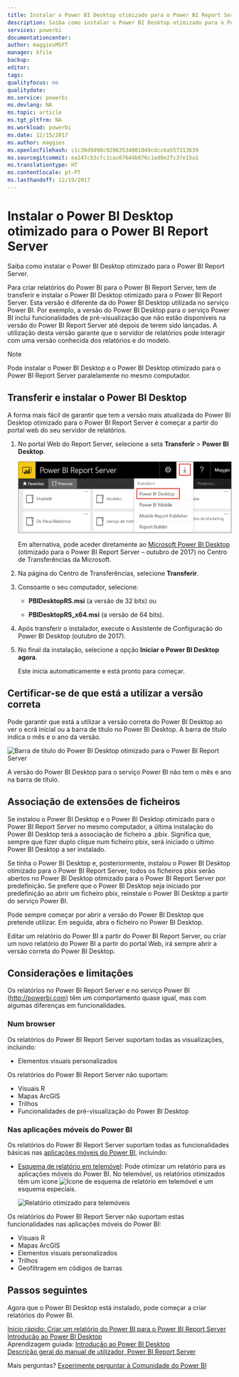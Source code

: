 ```yaml
---
title: Instalar o Power BI Desktop otimizado para o Power BI Report Server
description: Saiba como instalar o Power BI Desktop otimizado para o Power BI Report Server
services: powerbi
documentationcenter: 
author: maggiesMSFT
manager: kfile
backup: 
editor: 
tags: 
qualityfocus: no
qualitydate: 
ms.service: powerbi
ms.devlang: NA
ms.topic: article
ms.tgt_pltfrm: NA
ms.workload: powerbi
ms.date: 12/15/2017
ms.author: maggies
ms.openlocfilehash: c1c38d9d98c92963534081049cdcc6a557313639
ms.sourcegitcommit: ea247cb3cfc1cac076d4b076c1ad8e2fc37e15a1
ms.translationtype: HT
ms.contentlocale: pt-PT
ms.lasthandoff: 12/19/2017
---
```

# <a name="install-power-bi-desktop-optimized-for-power-bi-report-server"></a>Instalar o Power BI Desktop otimizado para o Power BI Report Server
Saiba como instalar o Power BI Desktop otimizado para o Power BI Report Server.

Para criar relatórios do Power BI para o Power BI Report Server, tem de transferir e instalar o Power BI Desktop otimizado para o Power BI Report Server. Esta versão é diferente da do Power BI Desktop utilizada no serviço Power BI. Por exemplo, a versão do Power BI Desktop para o serviço Power BI inclui funcionalidades de pré-visualização que não estão disponíveis na versão do Power BI Report Server até depois de terem sido lançadas. A utilização desta versão garante que o servidor de relatórios pode interagir com uma versão conhecida dos relatórios e do modelo. 

> [!NOTE]
> Pode instalar o Power BI Desktop e o Power BI Desktop otimizado para o Power BI Report Server paralelamente no mesmo computador.

## <a name="download-and-install-power-bi-desktop"></a>Transferir e instalar o Power BI Desktop

A forma mais fácil de garantir que tem a versão mais atualizada do Power BI Desktop otimizado para o Power BI Report Server é começar a partir do portal web do seu servidor de relatórios.

1. No portal Web do Report Server, selecione a seta **Transferir** > **Power BI Desktop**.

    ![Transferir o Power BI Desktop a partir do portal Web](media/install-powerbi-desktop/report-server-download-web-portal.png)

    Em alternativa, pode aceder diretamente ao [Microsoft Power BI Desktop](https://go.microsoft.com/fwlink/?linkid=861076) (otimizado para o Power BI Report Server – outubro de 2017) no Centro de Transferências da Microsoft.

2. Na página do Centro de Transferências, selecione **Transferir**.

3. Consoante o seu computador, selecione: 

    - **PBIDesktopRS.msi** (a versão de 32 bits) ou

    - **PBIDesktopRS_x64.msi** (a versão de 64 bits).

1. Após transferir o instalador, execute o Assistente de Configuração do Power BI Desktop (outubro de 2017).
2. No final da instalação, selecione a opção **Iniciar o Power BI Desktop agora**.
   
    Este inicia automaticamente e está pronto para começar.

## <a name="verify-you-are-using-the-correct-version"></a>Certificar-se de que está a utilizar a versão correta
Pode garantir que está a utilizar a versão correta do Power BI Desktop ao ver o ecrã inicial ou a barra de título no Power BI Desktop. A barra de título indica o mês e o ano da versão.

![Barra de título do Power BI Desktop otimizado para o Power BI Report Server](media/quickstart-create-powerbi-report/report-server-desktop-october-2017-version.png)

A versão do Power BI Desktop para o serviço Power BI não tem o mês e ano na barra de título.

## <a name="file-extension-association"></a>Associação de extensões de ficheiros
Se instalou o Power BI Desktop e o Power BI Desktop otimizado para o Power BI Report Server no mesmo computador, a última instalação do Power BI Desktop terá a associação de ficheiro a .pbix. Significa que, sempre que fizer duplo clique num ficheiro pbix, será iniciado o último Power BI Desktop a ser instalado.

Se tinha o Power BI Desktop e, posteriormente, instalou o Power BI Desktop otimizado para o Power BI Report Server, todos os ficheiros pbix serão abertos no Power BI Desktop otimizado para o Power BI Report Server por predefinição. Se prefere que o Power BI Desktop seja iniciado por predefinição ao abrir um ficheiro pbix, reinstale o Power BI Desktop a partir do serviço Power BI.

Pode sempre começar por abrir a versão do Power BI Desktop que pretende utilizar. Em seguida, abra o ficheiro no Power BI Desktop.

Editar um relatório do Power BI a partir do Power BI Report Server, ou criar um novo relatório do Power BI a partir do portal Web, irá sempre abrir a versão correta do Power BI Desktop.

## <a name="considerations-and-limitations"></a>Considerações e limitações
Os relatórios no Power BI Report Server e no serviço Power BI (http://powerbi.com) têm um comportamento quase igual, mas com algumas diferenças em funcionalidades.

### <a name="in-a-browser"></a>Num browser
Os relatórios do Power BI Report Server suportam todas as visualizações, incluindo:

* Elementos visuais personalizados

Os relatórios do Power BI Report Server não suportam:

* Visuais R
* Mapas ArcGIS
* Trilhos
* Funcionalidades de pré-visualização do Power BI Desktop

### <a name="in-the-power-bi-mobile-apps"></a>Nas aplicações móveis do Power BI
Os relatórios do Power BI Report Server suportam todas as funcionalidades básicas nas [aplicações móveis do Power BI](../mobile-apps-for-mobile-devices.md), incluindo:

* [Esquema de relatório em telemóvel](../desktop-create-phone-report.md): Pode otimizar um relatório para as aplicações móveis do Power BI. No telemóvel, os relatórios otimizados têm um ícone ![Ícone de esquema de relatório em telemóvel](media/quickstart-create-powerbi-report/power-bi-rs-mobile-optimized-icon.png) e um esquema especiais.
  
    ![Relatório otimizado para telemóveis](media/quickstart-create-powerbi-report/power-bi-rs-mobile-optimized-report.png)

Os relatórios do Power BI Report Server não suportam estas funcionalidades nas aplicações móveis do Power BI:

* Visuais R
* Mapas ArcGIS
* Elementos visuais personalizados
* Trilhos
* Geofiltragem em códigos de barras

## <a name="next-steps"></a>Passos seguintes
Agora que o Power BI Desktop está instalado, pode começar a criar relatórios do Power BI.

[Início rápido: Criar um relatório do Power BI para o Power BI Report Server](quickstart-create-powerbi-report.md)  
[Introdução ao Power BI Desktop](../desktop-getting-started.md)  
Aprendizagem guiada: [Introdução ao Power BI Desktop](../guided-learning/gettingdata.yml#step-2)  
[Descrição geral do manual de utilizador, Power BI Report Server](user-handbook-overview.md)

Mais perguntas? [Experimente perguntar à Comunidade do Power BI](https://community.powerbi.com/)

